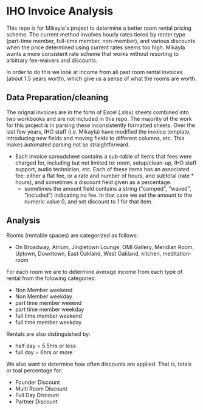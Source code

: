# IHO Invoice Analysis
This repo is for Mikayla's project to determine a better room rental pricing scheme.  The current method involves hourly rates tiered by renter type (part-time member,  full-time member, non-member), and various discounts when the price determined using current rates seems too high.  Mikayla wants a more consistent rate scheme that works without resorting to arbitrary fee-waivers and discounts.

In order to do this we look at income from all past room rental invoices (about 1.5 years worth), which give us a sense of what the rooms are worth.

## Data Preparation/cleaning
The orignal invoices are in the form of Excel (.xlsx) sheets combined into two workbooks and are not included in this repo.
The majority of the work for this project is in parsing these inconsistently formatted sheets.  Over the last few years, IHO staff (i.e. Mikayla) have modified the invoice template, introducing new fields and moving fields to different columns, etc.  This makes automated parsing not so straightforward.

* Each invoice spreadsheet contains a sub-table of items that fees were charged for, including but not limited to: room, setup/clean-up, IHO staff support, audio technician, etc.  Each of these items has an associated fee: either a flat fee, or a rate and number of hours, and subtotal (rate * hours), and sometimes a discount field given as a percentage.
  - sometimes the amount field contains a string ("comped", "waved", "included") indicating no fee.  In that case we set the amount to the numeric value 0, and set discount to 1 for that item.

## Analysis
Rooms (rentable spaces) are categorized as follows:
 - On Broadway, Atrium, Jingletown Lounge, OMI Gallery, Meridian Room, Uptown, Downtown, East Oakland, West Oakland, kitchen, meditation-room

For each room we are to determine average income from each type of rental from the folowing categories:
 - Non Member weekend
 - Non Member weekday
 - part time member weeend
 - part time member weekday
 - full time member weekend
 - full time member weekday

Rentals are also distinguished by:
 - half day = 5.5hrs or less
 - full day = 6hrs or more


We also want to determine how often discounts are applied.  That is, totals or toal percentage for:
 - Founder Discount
 - Multi Room Discount
 - Full Day Discount
 - Partner Discount


